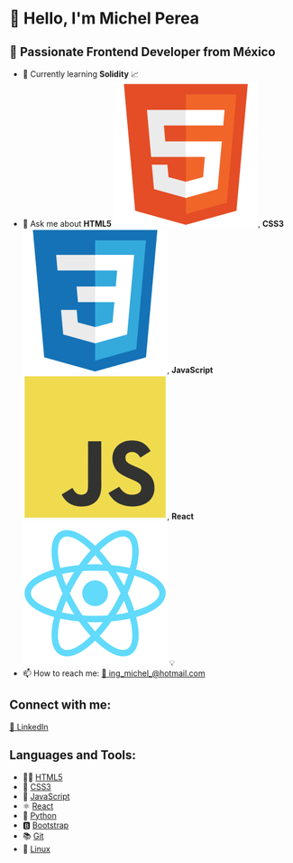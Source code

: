# 👋 Hello, I'm Michel Perea
## 🚀 Passionate Frontend Developer from México

- 🌱 Currently learning **Solidity** 📈
- 💬 Ask me about **HTML5** ![HTML5](https://raw.githubusercontent.com/devicons/devicon/master/icons/html5/html5-original.svg), **CSS3** ![CSS3](https://raw.githubusercontent.com/devicons/devicon/master/icons/css3/css3-original.svg), **JavaScript** ![JavaScript](https://raw.githubusercontent.com/devicons/devicon/master/icons/javascript/javascript-original.svg), **React** ![React](https://raw.githubusercontent.com/devicons/devicon/master/icons/react/react-original.svg) 💡
- 📫 How to reach me: [📧 ing_michel_@hotmail.com](mailto:ing_michel_@hotmail.com)

## Connect with me:
[🔗 LinkedIn](https://www.linkedin.com/in/michel-perea)

## Languages and Tools:
- 👨‍💻 [HTML5](https://developer.mozilla.org/en-US/docs/Web/HTML) 
- 🎨 [CSS3](https://developer.mozilla.org/en-US/docs/Web/CSS)
- 🚀 [JavaScript](https://developer.mozilla.org/en-US/docs/Web/JavaScript)
- ⚛️ [React](https://reactjs.org/)
- 🐍 [Python](https://www.python.org/) 
- 🅱️ [Bootstrap](https://getbootstrap.com/) 
- 📚 [Git](https://git-scm.com/) 
- 🐧 [Linux](https://www.linux.org/) 
